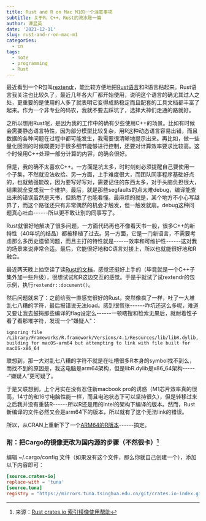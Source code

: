 ```yaml
---
title: Rust and R on Mac M1的一个注意事项
subtitle: 关于R、C++、Rust的流水账一篇
author: 谭显英
date: '2021-12-11'
slug: rust-and-r-on-mac-m1
categories:
  - cn
tags:
  - note
  - programming
  - Rust
---
```


最近看到一个R包叫[rextendr](https://extendr.github.io/rextendr/)，能比较方便地把[Rust语言](https://www.rust-lang.org)和R语言粘起来。Rust语言我关注也比较久了，最近几年各大厂都开始使用，说明这个语言的确尤其过人之处，更重要的是使用的人多了就表明它变得成熟稳定而且配套的工具文档都丰富了起来。作为一个非专业的码农，我就不要去踩坑了，选择大神们走通的路就好。

之所以想用Rust呢，是因为我的工作中的确有少些使用C++的场景。比如有时候会需要静态语言特性，因为部分模型比较复杂，用R这种动态语言容易出错，而且数据的各种问题在过程中都可能发生，我需要很清晰地提示出来。再比如，做一些量化回测的时候既要对于很多细节能够进行控制，还要对计算效率要求比较高。这个时候用C++处理一部分计算的内容，的确会很好。

但是，我的确不太喜欢C++。一方面是坑太多，时时刻刻必须提醒自己要使用一个子集，不然就没法收拾。另一方面，上手难度很大，而团队同事程序基础好点的，也就勉强能改，因为要写好写对，需要记住的东西太多，对于头脑负担很大，结果就全变成我一个维护。最后，就是那些segfaults的点太难debug，编译能查出来的错误虽然是天书，但熟悉了也能看懂。最麻烦的就是，某个地方不小心写越界了，而这个路径还只有非常偶然的机会才触发，但一触发就崩。debug这种问题真心吐血------所以更不敢让别的同事写了。

Rust就很好地解决了很多问题，一方面代码再也不像看天书一般，很多C++的新特性（40年坑的结晶）都被移植了过去。另一方面，它是一门新语言，不需要考虑那么多历史遗留问题，而且主打的特性就是------效率和可维护性------这对我的场景来说非常合适。最后，它能很好地和C语言对接上，所以也就能很好地和R融合。

最近两天晚上抽空读了读[Rust的文档](https://doc.rust-lang.org/book/title-page.html)，感觉还挺好上手的（毕竟就是一个C++子集外加一些升级），很想试试和R这边交互的感觉。于是乎就试了试rextendr的包示例，执行`rextendr::document()`。

然后问题就来了：之前给我一直感觉很好的Rust，突然像疯了一样，吐了一大堆乱七八糟的字符，最后报错说无法load。感到很慌张------咋坑还这么多呢，难道又要让我去鼓捣那些编译的flag设定么------一顿瞎搜和检索无果后，就耐着性子看了看那堆字符，发现一个"嫌疑人"：

```
ignoring file /Library/Frameworks/R.framework/Versions/4.1/Resources/lib/libR.dylib, 
building for macOS-arm64 but attempting to link with file built for macOS-x86_64
```

联想到，那一大对乱七八糟的字符不就是在吐槽很多R本身的symbol找不到么，而找不到的原因是，我这电脑是arm64架构，但是libR.dylib是x86_64架构------“嫌疑人”更可疑了。

于是又联想到，上个月实在没有忍住新macbook pro的诱惑（M1芯片效率真的很高，14寸的和16寸电脑性能一样，而且电池状态下可以坚持很久），但是转移过来之后我并没有重装R------所以R还是用的Intel的架构下编译的版本。然而，Rust新编译的文件必然又会是arm64下的版本，所以就有了这个无法link的错误。

所以，从CRAN上重新下了一个[ARM64的R版本](https://mirrors.tuna.tsinghua.edu.cn/CRAN/)------搞定。

### 附：把Cargo的镜像更改为国内源的步骤（不然很卡）[^1]

编辑 ~/.cargo/config 文件（如果没有这个文件，那么你就自己创建一个），添加以下内容即可：

```toml
[source.crates-io]
replace-with = 'tuna'
[source.tuna]
registry = "https://mirrors.tuna.tsinghua.edu.cn/git/crates.io-index.git"
```

[^1]: 来源：[Rust crates.io 索引镜像使用帮助](https://mirrors.tuna.tsinghua.edu.cn/help/crates.io-index.git/)
